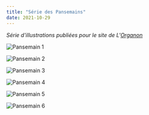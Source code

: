 ```yaml
---
title: "Série des Pansemains"
date: 2021-10-29
---
```


*Série d'illustrations publiées pour le site de L'[Organon](http://lorganon.ca/)*

![Pansemain 1]()

![Pansemain 2]()

![Pansemain 3]()

![Pansemain 4]()

![Pansemain 5]()

![Pansemain 6]()
